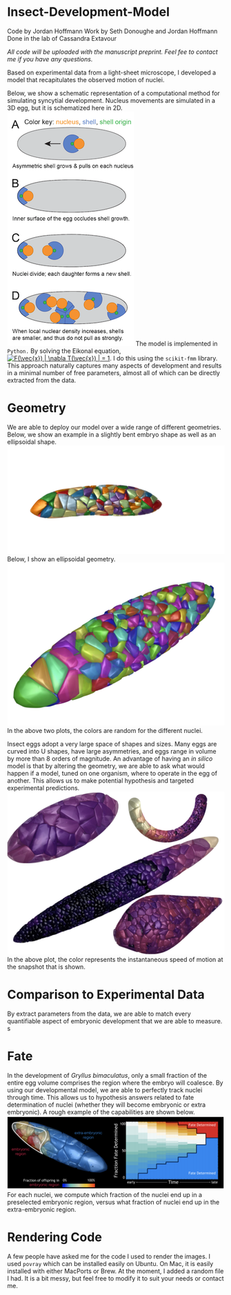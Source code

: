 # Insect-Development-Model
Code by Jordan Hoffmann
Work by Seth Donoughe and Jordan Hoffmann
Done in the lab of Cassandra Extavour

_All code will be uploaded with the manuscript preprint. Feel fee to contact me if you have any questions._

Based on experimental data from a light-sheet microscope, I developed a model that recapitulates the observed motion of nuclei.

Below, we show a schematic representation of a computational method for simulating syncytial development. Nucleus movements are simulated in a 3D egg, but it is schematized here in 2D. 
![Setup](./ims/model_cartoon.png)
The model is implemented in `Python.` By solving the Eikonal equation, <a href="https://www.codecogs.com/eqnedit.php?latex=F(\vec{x})&space;|&space;\nabla&space;T(\vec{x})&space;|&space;=&space;1" target="_blank"><img src="https://latex.codecogs.com/gif.latex?F(\vec{x})&space;|&space;\nabla&space;T(\vec{x})&space;|&space;=&space;1" title="F(\vec{x}) | \nabla T(\vec{x}) | = 1" /></a>. I do this using the `scikit-fmm` library. This approach naturally captures many aspects of development and results in a minimal number of free parameters, almost all of which can be directly extracted from the data. 

# Geometry
We are able to deploy our model over a wide range of different geometries. Below, we show an example in a slightly bent embryo shape as well as an ellipsoidal shape.
![concave](./ims/shape_1.png)
Below, I show an ellipsoidal geometry. 
![convex](./ims/shape_2.png)
In the above two plots, the colors are random for the different nuclei.

Insect eggs adopt a very large space of shapes and sizes. Many eggs are curved into U shapes, have large asymmetries, and eggs range in volume by more than 8 orders of magnitude. An advantage of having an _in silico_ model is that by altering the geometry, we are able to ask what would happen if a model, tuned on one organism, where to operate in the egg of another. This allows us to make potential hypothesis and targeted experimental predictions.
![diversity](./ims/diversity.png)
In the above plot, the color represents the instantaneous speed of motion at the snapshot that is shown.

# Comparison to Experimental Data
By extract parameters from the data, we are able to match every quantifiable aspect of embryonic development that we are able to measure. s
 
# Fate
In the development of _Gryllus bimaculatus_, only a small fraction of the entire egg volume comprises the region where the embryo will coalesce. By using our developmental model, we are able to perfectly track nuclei through time. This allows us to hypothesis answers related to fate determination of nuclei (whether they will become embryonic or extra embryonic). A rough example of the capabilities are shown below. 
![fate](./ims/fate.png)
For each nuclei, we compute which fraction of the nuclei end up in a preselected embryonic region, versus what fraction of nuclei end up in the extra-embryonic region.

# Rendering Code	
A few people have asked me for the code I used to render the images. I used `povray` which can be installed easily on Ubuntu. On Mac, it is easily installed with either MacPorts or Brew. At the moment, I added a random file I had. It is a bit messy, but feel free to modify it to suit your needs or contact me. 